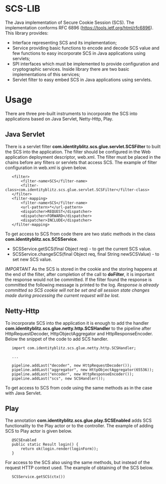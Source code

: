 SCS-LIB
=======

The Java implementation of Secure Cookie Session (SCS). The implementation conforms
RFC 6896 (https://tools.ietf.org/html/rfc6896). This library provides:

 * Interface representing SCS and its implementation;
 * Service providing basic functions to encode and decode SCS value and few functions to easy incorporate SCS in
   Java applications using servlets;
 * SPI interfaces which must be implemented to provide configuration and cryptographic services. Inside library there are
   two basic implementations of this services;
 * Servlet filter to easy embed SCS in Java applications using servlets.

Usage
=====

There are three pre-built instruments to incorporate the SCS into applications based on Java Servlet, Netty-Http, Play.

Java Servlet
------------
 There is a servlet filter **com.identityblitz.scs.glue.servlet.SCSFilter** to built the SCS into the application.
 The filter should be configured in the Web application deployment descriptor, web.xml. The filter must be placed
 in the chains before any filters or servlets that access SCS. The example of filter configuration in web.xml is
 given below.
 ```
    <filter>
        <filter-name>SCS</filter-name>
        <filter-class>com.identityblitz.scs.glue.servlet.SCSFilter</filter-class>
    </filter>
    <filter-mapping>
        <filter-name>SCS</filter-name>
        <url-pattern>*</url-pattern>
        <dispatcher>REQUEST</dispatcher>
        <dispatcher>FORWARD</dispatcher>
        <dispatcher>INCLUDE</dispatcher>
    </filter-mapping>
 ```
 To get access to SCS from code there are two static methods in the class **com.identityblitz.scs.SCSService**.
  * SCSService.getSCS(final Object req) - to get the current SCS value.
  * SCSService.changeSCS(final Object req, final String newSCSValue) - to set new SCS value.

 *IMPORTANT*
 As the SCS is stored in the cookie and the storing happens at the end of the filter, after completion of the call to
 **doFilter**, it is important the response would not be committed. If the filter found the response is committed the
 following message is printed to the log.
  *Response is already committed so SCS cookie will not be set and all session state changes made during processing
  the current request will be lost.*

Netty-Http
----------
 To incorporate SCS into the application it is enough to add the handler **com.identityblitz.scs.glue.netty.http.SCSHandler**
 to the pipeline after HttpRequestDecoder, HttpObjectAggregator and HttpResponseEncoder. Below the snippet of the code to
 add SCS handler.
 ```
    import com.identityblitz.scs.glue.netty.http.SCSHandler;

    ...

    pipeline.addLast("decoder", new HttpRequestDecoder());
    pipeline.addLast("aggregator", new HttpObjectAggregator(65536));
    pipeline.addLast("encoder", new HttpResponseEncoder());
    pipeline.addLast("scs", new SCSHandler());
 ```
 To get access to SCS from code using the same methods as in the case with Java Servlet.

Play
----
 The annotation **com.identityblitz.scs.glue.play.SCSEnabled** adds SCS functionality to the Play actor or to the controller.
 The example of adding SCS to Play actor is given below.
 ```
    @SCSEnabled
    public static Result login() {
        return ok(login.render(loginForm));
    }
 ```
 For access to the SCS also using the same methods, but instead of the request HTTP context used. The example of obtaining
 of the SCS below.
 ```
    SCSService.getSCS(ctx())
 ```